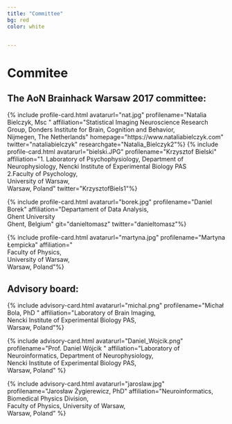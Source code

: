 ```yaml
---
title: "Committee"
bg: red
color: white	


---
```


# Commitee

## The AoN Brainhack Warsaw 2017 committee:

<div id="profile-container">
{% include profile-card.html avatarurl="nat.jpg" profilename="Natalia Bielczyk, Msc " affiliation="Statistical Imaging Neuroscience Research Group, Donders Institute for Brain, Cognition and Behavior, <br>Nijmegen, The Netherlands" homepage="https://www.nataliabielczyk.com" twitter="nataliabielczyk" researchgate="Natalia_Bielczyk2"%}
{% include profile-card.html avatarurl="bielski.JPG" profilename="Krzysztof Bielski" affiliation="1. Laboratory of Psychophysiology, Department of Neurophysiology, Nencki Institute of Experimental Biology PAS <br> 2.Faculty of Psychology,<br> University of Warsaw,<br> Warsaw, Poland"  twitter="KrzysztofBiels1"%}	

{% include profile-card.html avatarurl="borek.jpg" profilename="Daniel Borek" affiliation="Departament of Data Analysis,<br> Ghent University <br>Ghent, Belgium" git="danieltomasz" twitter="danieltomasz"%}

{% include profile-card.html avatarurl="martyna.jpg" profilename="Martyna Łempicka" affiliation="<br> Faculty of Physics,<br> University of Warsaw, <br>Warsaw, Poland"%}


</div>	


## Advisory board:
<div id="profile-container">

{% include advisory-card.html avatarurl="michal.png" profilename="Michał Bola, PhD " affiliation="Laboratory of Brain Imaging,<br> Nencki Institute of Experimental Biology PAS,<br> Warsaw, Poland"%}


{% include advisory-card.html avatarurl="Daniel_Wojcik.png" profilename="Prof. Daniel Wójcik " affiliation="Laboratory of Neuroinformatics, Department of Neurophysiology, <br>
Nencki Institute of Experimental Biology PAS,<br> Warsaw, Poland" %}


{% include advisory-card.html avatarurl="jaroslaw.jpg" profilename="Jarosław Żygierewicz, PhD" affiliation="Neuroinformatics, Biomedical Physics Division,<br> Faculty of Physics, University of Warsaw,<br> Warsaw, Poland" %}
</div>	

